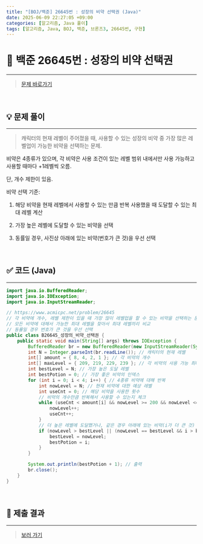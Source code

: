 ```yaml
---
title: "[BOJ/백준] 26645번 : 성장의 비약 선택권 (Java)"
date: 2025-06-09 22:27:05 +09:00
categories: [알고리즘, Java 풀이]
tags: [알고리즘, Java, BOJ, 백준, 브론즈3, 26645번, 구현]
---
```


<!-- ========================================================================== -->

# 📘 백준 26645번 : 성장의 비약 선택권

---

> [문제 바로가기](https://www.acmicpc.net/problem/26645)

<br>

<!-- ========================================================================== -->

## 💡 문제 풀이

---

> 캐릭터의 현재 레벨이 주어졌을 때, 사용할 수 있는 성장의 비약 중 가장 많은 레벨업이 가능한 비약을 선택하는 문제.

비약은 4종류가 있으며, 각 비약은 사용 조건이 있는 레벨 범위 내에서만 사용 가능하고 사용할 때마다 +1레벨씩 오름.

단, 개수 제한이 있음.

비약 선택 기준:

1. 해당 비약을 현재 레벨에서 사용할 수 있는 만큼 반복 사용했을 때 도달할 수 있는 최대 레벨 계산

2. 가장 높은 레벨에 도달할 수 있는 비약을 선택

3. 동률일 경우, 사진상 아래에 있는 비약(번호가 큰 것)을 우선 선택

<br>

<!-- ========================================================================== -->

## ✅ 코드 (Java)

---

```java
import java.io.BufferedReader;
import java.io.IOException;
import java.io.InputStreamReader;

// https://www.acmicpc.net/problem/26645
// 각 비약에 개수, 레벨 제한이 있을 때 가장 많이 레벨업을 할 수 있는 비약을 선택하는 문제
// 모든 비약에 대해서 가능한 최대 레벨을 찾아서 최대 레벨끼리 비교
// 동률일 경우 번호가 큰 것을 우선 선택
public class B26645_성장의_비약_선택권 {
	public static void main(String[] args) throws IOException {
		BufferedReader br = new BufferedReader(new InputStreamReader(System.in));
		int N = Integer.parseInt(br.readLine()); // 캐릭터의 현재 레벨
		int[] amount = { 8, 4, 2, 1 }; // 각 비약의 개수
		int[] maxLevel = { 209, 219, 229, 239 }; // 각 비약의 사용 가능 최대 레벨
		int bestLevel = N; // 가장 높은 도달 레벨
		int bestPotion = 0; // 가장 좋은 비약의 인덱스
		for (int i = 0; i < 4; i++) { // 4종류 비약에 대해 반복
			int nowLevel = N; // 현재 비약에 대한 예상 레벨
			int useCnt = 0; // 해당 비약을 사용한 횟수
			// 비약의 개수만큼 반복해서 사용할 수 있는지 체크
			while (useCnt < amount[i] && nowLevel >= 200 && nowLevel <= maxLevel[i]) {
				nowLevel++;
				useCnt++;
			}
			// 더 높은 레벨에 도달했거나, 같은 경우 아래에 있는 비약(i가 더 큰 것) 선택
			if (nowLevel > bestLevel || (nowLevel == bestLevel && i > bestPotion)) {
				bestLevel = nowLevel;
				bestPotion = i;
			}
		}

		System.out.println(bestPotion + 1); // 출력
		br.close();
	}
}
```

<br>

<!-- ========================================================================== -->

## 💾 제출 결과

---

> [보러 가기](https://www.acmicpc.net/status?from_mine=1&problem_id=26645&user_id=juyn2000)

<br>

<!-- ========================================================================== -->

<!-- ## 🧩 새롭게 알게 된 점

---



<br> -->

<!-- ========================================================================== -->

<!--

## 🔗 참고한 자료

---

- []()

- []()

<br>
-->
